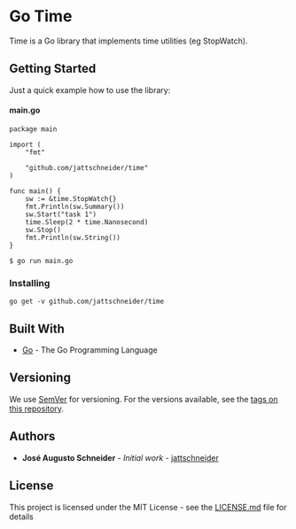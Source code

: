 # Go Time

Time is a Go library that implements time utilities (eg StopWatch).

## Getting Started

Just a quick example how to use the library:

#### main.go
```
package main

import (
	"fmt"

	"github.com/jattschneider/time"
)

func main() {
	sw := &time.StopWatch{}
    fmt.Println(sw.Summary())
	sw.Start("task 1")
    time.Sleep(2 * time.Nanosecond)
	sw.Stop()
	fmt.Println(sw.String())
}

```

```
$ go run main.go
```

### Installing

```
go get -v github.com/jattschneider/time
```

## Built With

* [Go](https://golang.org/) - The Go Programming Language

## Versioning

We use [SemVer](http://semver.org/) for versioning. For the versions available, see the [tags on this repository](https://github.com/jattschneider/argonauts/tags). 

## Authors

* **José Augusto Schneider** - *Initial work* - [jattschneider](https://github.com/jattschneider)


## License

This project is licensed under the MIT License - see the [LICENSE.md](LICENSE.md) file for details
